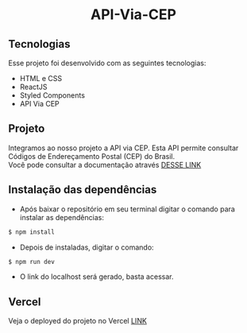 <h1 align="center"> API-Via-CEP </h1>

## Tecnologias

Esse projeto foi desenvolvido com as seguintes tecnologias:

- HTML e CSS
- ReactJS
- Styled Components
- API Via CEP

## Projeto

 Integramos ao nosso projeto a API via CEP. Esta API permite consultar Códigos de Endereçamento Postal (CEP) do Brasil.<br>
 Você pode consultar a documentação através [DESSE LINK](https://viacep.com.br/)

## Instalação das dependências

- Após baixar o repositório em seu terminal digitar o comando  para instalar as dependências:

```bash
$ npm install 
```
- Depois de instaladas, digitar o comando:

```bash
$ npm run dev 
```
- O link do localhost será gerado, basta acessar.

## Vercel

Veja o deployed do projeto no Vercel [LINK]()

